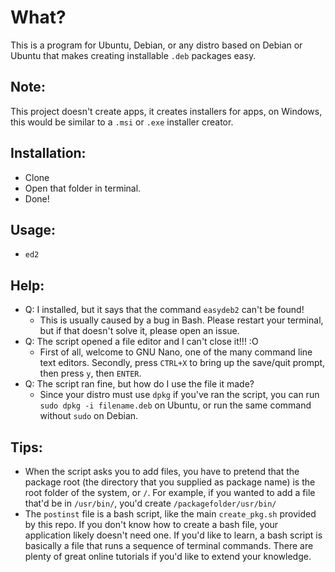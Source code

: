 # What?
This is a program for Ubuntu, Debian, or any distro based on Debian or Ubuntu that makes creating installable `.deb` packages easy.
## Note:
This project doesn't create apps, it creates installers for apps, on Windows, this would be similar to a `.msi` or `.exe` installer creator.
## Installation:
* Clone
* Open that folder in terminal.
* Done!
## Usage:
* `ed2`
## Help:
* Q: I installed, but it says that the command `easydeb2` can't be found!
  * This is usually caused by a bug in Bash. Please restart your terminal, but if that doesn't solve it, please open an issue.
* Q: The script opened a file editor and I can't close it!!! :O
	* First of all, welcome to GNU Nano, one of the many command line text editors. Secondly, press `CTRL+X` to bring up the save/quit prompt, then press `y`, then `ENTER`.
* Q: The script ran fine, but how do I use the file it made?
	* Since your distro must use `dpkg` if you've ran the script, you can run `sudo dpkg -i filename.deb` on Ubuntu, or run the same command without `sudo` on Debian.
## Tips:
* When the script asks you to add files, you have to pretend that the package root (the directory that you supplied as package name) is the root folder of the system, or `/`. For example, if you wanted to add a file that'd be in `/usr/bin/`, you'd create `/packagefolder/usr/bin/`
* The `postinst` file is a bash script, like the main `create_pkg.sh` provided by this repo. If you don't know how to create a bash file, your application likely doesn't need one. If you'd like to learn, a bash script is basically a file that runs a sequence of terminal commands. There are plenty of great online tutorials if you'd like to extend your knowledge.
